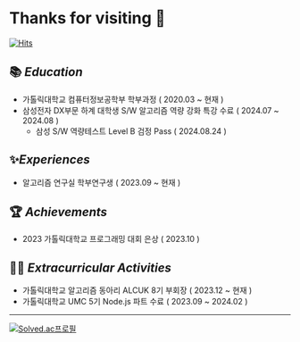 
# Thanks for visiting 👋

[![Hits](https://hits.seeyoufarm.com/api/count/incr/badge.svg?url=https%3A%2F%2Fgithub.com%2Foms01%2FCatholic-Alarm&count_bg=%2379C83D&title_bg=%23555555&icon=&icon_color=%23E7E7E7&title=hits&edge_flat=false)](https://hits.seeyoufarm.com)

## 📚 *Education*

- 가톨릭대학교 컴퓨터정보공학부 학부과정 ( 2020.03 ~ 현재 )
- 삼성전자 DX부문 하계 대학생 S/W 알고리즘 역량 강화 특강 수료 ( 2024.07 ~ 2024.08 )
   - 삼성 S/W 역량테스트 Level B 검정 Pass ( 2024.08.24 )
   

## ✨*Experiences*

- 알고리즘 연구실 학부연구생 ( 2023.09 ~ 현재 )


## 🏆 *Achievements*

- 2023 가톨릭대학교 프로그래밍 대회 은상 ( 2023.10 )


## 👨‍💻 *Extracurricular Activities*

- 가톨릭대학교 알고리즘 동아리 ALCUK 8기 부회장 ( 2023.12 ~ 현재 )
- 가톨릭대학교 UMC 5기 Node.js 파트 수료 ( 2023.09 ~ 2024.02 )


---

[![Solved.ac프로필](http://mazassumnida.wtf/api/v2/generate_badge?boj=gh08077)](https://solved.ac/gh08077)
<!-- <img src="http://mazandi.herokuapp.com/api?handle=gh08077&theme=warm"/> -->





<!--
<a herf="https://5-ms.tistory.com/"><img src="https://img.shields.io/badge/Tistory-000000?style=flat-square&logo=Tistory&logoColor=white"/></a>
<a herf="https://5-ms.tistory.com/"><img src="https://img.shields.io/badge/Instagram-E4405F?style=flat-square&logo=Instagram&logoColor=white"/></a>
-->

<!--
**oms01/oms01** is a ✨ _special_ ✨ repository because its `README.md` (this file) appears on your GitHub profile.

Here are some ideas to get you started:

- 🔭 I’m currently working on ...
- 🌱 I’m currently learning ...
- 👯 I’m looking to collaborate on ...
- 🤔 I’m looking for help with ...
- 💬 Ask me about ...
- 📫 How to reach me: ...
- 😄 Pronouns: ...
- ⚡ Fun fact: ...
-->
